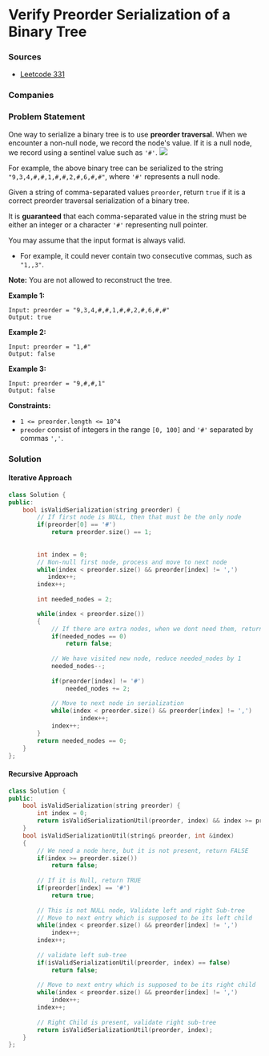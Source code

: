 # Verify Preorder Serialization of a Binary Tree

### Sources

* [Leetcode 331](https://leetcode.com/problems/verify-preorder-serialization-of-a-binary-tree/)

### Companies

### Problem Statement

One way to serialize a binary tree is to use **preorder traversal**. When we encounter a non-null node, we record the node's value. If it is a null node, we record using a sentinel value such as `'#'`. ![](https://assets.leetcode.com/uploads/2021/03/12/pre-tree.jpg)

For example, the above binary tree can be serialized to the string `"9,3,4,#,#,1,#,#,2,#,6,#,#"`, where `'#'` represents a null node.

Given a string of comma-separated values `preorder`, return `true` if it is a correct preorder traversal serialization of a binary tree.

It is **guaranteed** that each comma-separated value in the string must be either an integer or a character `'#'` representing null pointer.

You may assume that the input format is always valid.

* For example, it could never contain two consecutive commas, such as `"1,,3"`.

**Note:** You are not allowed to reconstruct the tree.

**Example 1:**

```
Input: preorder = "9,3,4,#,#,1,#,#,2,#,6,#,#"
Output: true
```

**Example 2:**

```
Input: preorder = "1,#"
Output: false
```

**Example 3:**

```
Input: preorder = "9,#,#,1"
Output: false
```

**Constraints:**

* `1 <= preorder.length <= 10^4`
* `preoder` consist of integers in the range `[0, 100]` and `'#'` separated by commas `','`.

### Solution

#### Iterative Approach

```cpp
class Solution {
public:
    bool isValidSerialization(string preorder) {
        // If first node is NULL, then that must be the only node
        if(preorder[0] == '#')
            return preorder.size() == 1;
        
        
        int index = 0;
        // Non-null first node, process and move to next node
        while(index < preorder.size() && preorder[index] != ',')
           index++;
        index++;
        
        int needed_nodes = 2;

        while(index < preorder.size())
        {
            // If there are extra nodes, when we dont need them, return false
            if(needed_nodes == 0)
                return false;
            
            // We have visited new node, reduce needed_nodes by 1
            needed_nodes--;
            
            if(preorder[index] != '#')
                needed_nodes += 2;
            
            // Move to next node in serialization
            while(index < preorder.size() && preorder[index] != ',')
                    index++;
            index++;
        }
        return needed_nodes == 0;
    }
};
```

#### Recursive Approach

```cpp
class Solution {
public:
    bool isValidSerialization(string preorder) {
        int index = 0;
        return isValidSerializationUtil(preorder, index) && index >= preorder.size() - 1;  
    }
    bool isValidSerializationUtil(string& preorder, int &index)
    {
        // We need a node here, but it is not present, return FALSE
        if(index >= preorder.size())
            return false;
        
        // If it is Null, return TRUE
        if(preorder[index] == '#')
            return true;
        
        // This is not NULL node, Validate left and right Sub-tree
        // Move to next entry which is supposed to be its left child
        while(index < preorder.size() && preorder[index] != ',')
            index++;
        index++; 
        
        // validate left sub-tree
        if(isValidSerializationUtil(preorder, index) == false)
            return false;
        
        // Move to next entry which is supposed to be its right child
        while(index < preorder.size() && preorder[index] != ',')
            index++;
        index++;  
        
        // Right Child is present, validate right sub-tree
        return isValidSerializationUtil(preorder, index);
    }
};
```
